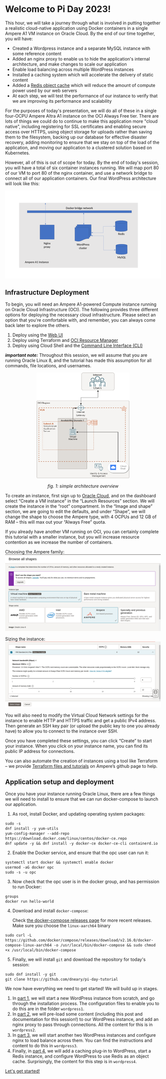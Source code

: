 # Welcome to Pi Day 2023!

This hour, we will take a journey through what is involved in putting together
a realistic cloud-native application using Docker containers in a single
Ampere A1 VM instance on Oracle Cloud. By the end of our time together, you
will have:

* Created a Wordpress instance and a separate MySQL instance with some
  reference content
* Added an nginx proxy to enable us to hide the application's internal
  architecture, and make changes to scale our application
* Enable load balancing across multiple WordPress instances
* Installed a caching system which will accelerate the delivery of static
  content
* Added a [Redis object cache](https://redis.io/)  which will reduce the
  amount of compute power used by our web servers
* At each step, we will test the performance of our instance to verify that
  we are improving its performance and scalability

For the purposes of today's presentation, we will do all of these in a single
four-OCPU Ampere Altra A1 instance on the OCI Always Free tier. There are
lots of things we could do to continue to make this application more "cloud
native", including registering for SSL certificates and enabling secure
access over HTTPS, using object storage for uploads rather than saving them
to the filesystem, backing up our database for effective disaster recovery,
adding monitoring to ensure that we stay on top of the load of the
application, and moving our application to a clustered solution based on
Kubernetes.

However, all of this is out of scope for today. By the end of today's session,
you will have a total of six container instances running. We will map port 80
of our VM to port 80 of the nginx container, and use a network bridge to
connect all of our application containers. Our final WordPress architecture
will look like this:

![Application architecture for today - nginx, 3 copies of wordpress on Apache, MySQL server, redis](images/Application_diagram.png)

## Infrastructure Deployment

To begin, you will need an Ampere A1-powered Compute instance running on Oracle Cloud Infrastructure (OCI). The following provides three different options for deploying the necessary cloud infrastructure. Please select an option that you're comfortable with, and remember, you can always come back later to explore the others.

1. Deploy using the [Web UI](howto-webui.md)
2. Deploy using Terraform and [OCI Resource Manager](howto-terraform.md)
3. Deploy using Cloud Shell and the [Command Line Interface (CLI)](howto-commandline.md)

**_important note:_** Throughout this session, we will assume that you are running Oracle Linux 8,
and the tutorial has made this assumption for all commands, file locations,
and usernames.

<p align="center"><img src="images/simple-architecture.png" alt="Simple architecture overview" width="300" height="340" title="Reference Architecture"></p>
<p align="center"><i>fig. 1: simple architecture overview</i></p>



To create an instance, first sign up to [Oracle Cloud](https://cloud.oracle.com),
and on the dashboard select “Create a VM instance” in the “Launch Resources”
section. We will create the instance in the “root” compartment. In the “Image
and shape” section, we are going to edit the defaults, and under “Shape”, we
will change the shape to choose the Ampere type, with 4 OCPUs and 12 GB of RAM –
this will max out your “Always Free” quota.

If you already have another VM running on OCI, you can certainly complete this
tutorial with a smaller instance, but you will increase resource contention as
we increase the number of containers.

Choosing the Ampere family:
![Choosing the Ampere shape series](images/Oracle_Cloud_Shape_family.png)

Sizing the instance:
![Sizing the instance](images/OCI_shape_sizing.png)

You will also need to modify the Virtual Cloud Network settings for the
instance to enable HTTP and HTTPS traffic and get a public IPv4 address. Then
generate an SSH key pair (or upload the public key to one you already have) to
allow you to connect to the instance over SSH.

Once you have completed these settings, you can click “Create” to start your
instance. When you click on your instance name, you can find its public IP
address for connections.

You can also automate the creation of instances using a tool like Terraform –
we provide
[Terraform files and tutorials](ihttps://github.com/amperecomputing/terraform-oci-ampere-a1)
on Ampere’s github page to help.

## Application setup and deployment

Once you have your instance running Oracle Linux, there are a few things we will
need to install to ensure that we can run docker-compose to launch our application.

1. As root, install Docker, and updating operating system packages:
```
sudo -s
dnf install -y yum-utils
yum-config-manager --add-repo https://download.docker.com/linux/centos/docker-ce.repo
dnf update -y && dnf install -y docker-ce docker-ce-cli containerd.io
```
2. Enable the Docker service, and ensure that the opc user can run it:
```
systemctl start docker && systemctl enable docker
usermod -aG docker opc
sudo -s -u opc
```
3. Now check that the opc user is in the docker group, and has permission to run Docker:
```
groups
docker run hello-world
```
4. Download and install `docker-compose`:

   Check [the docker-compose releases page](https://github.com/docker/compose/releases)
   for more recent releases. Make sure you choose the `linux-aarch64` binary

```
sudo curl -L https://github.com/docker/compose/releases/download/v2.16.0/docker-compose-linux-aarch64 -o /usr/local/bin/docker-compose && sudo chmod +x /usr/local/bin/docker-compose
```
5. Finally, we will install `git` and download the repository for today's session:
```
sudo dnf install -y git
git clone https://github.com/dneary/pi-day-tutorial
```

We now have everything we need to get started! We will build up in stages.

1. In [part 1](wordpress1), we will start a new WordPress instance from scratch,
   and go through the installation process. The configuration files to enable you
   to do this are in the folder `wordpress1`.
2. In [part 2](wordpress2), we will pre-load some content (including this post and
   documentation for this session!) to our WordPress instance, and add an nginx proxy
   to pass through connections. All the content for this is in `wordpress2`.
3. In [part 3](wordpress3), we will start another two WordPress instances
   and configure nginx to load balance across them. You can find the 
   instructions and content to do this in `wordpress3`.
4. Finally, in [part 4](wordpress4), we will add a caching plug-in to WordPress,
   start a Redis instance, and configure WordPress to use Redis as an object cache.
   Surprisingly, the content for this step is in `wordpress4`.

[Let's get started!](wordpress1/)


